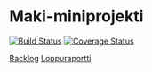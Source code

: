 # Maki-miniprojekti
[![Build Status](https://travis-ci.org/aalri/Maki-miniprojekti.svg?branch=master)](https://travis-ci.org/aalri/Maki-miniprojekti)
[![Coverage Status](https://coveralls.io/repos/github/aalri/Maki-miniprojekti/badge.svg?branch=master)](https://coveralls.io/github/aalri/Maki-miniprojekti?branch=master)

[Backlog](https://docs.google.com/spreadsheets/d/1jtOpXgej0HgQPqO3x0lLrMbt2etaI0GsMm9G2m00gns/edit?usp=sharing)
[Loppuraportti](https://docs.google.com/document/d/1Ak2bSnrQ2sGzw38BbegueS3qeDYnLAvGBUUsVOfOwvk/edit)

